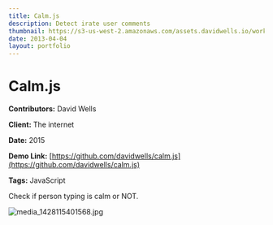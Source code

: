 ```yaml
---
title: Calm.js
description: Detect irate user comments
thumbnail: https://s3-us-west-2.amazonaws.com/assets.davidwells.io/work/calmjs-logo.png
date: 2013-04-04
layout: portfolio
---
```


# Calm.js

**Contributors:** David Wells

**Client:** The internet

**Date:** 2015

**Demo Link:** [https://github.com/davidwells/calm.js](https://github.com/davidwells/calm.js)

**Tags:** JavaScript

Check if person typing is calm or NOT.

![](https://s3-us-west-2.amazonaws.com/assets.davidwells.io/work/calmjs-media_1428115401568.jpg "media_1428115401568.jpg")
